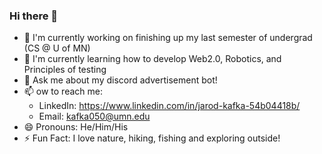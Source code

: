 ### Hi there 👋

- 🔭 I'm currently working on finishing up my last semester of undergrad (CS @ U of MN)
- 🌱 I'm currently learning how to develop Web2.0, Robotics, and Principles of testing
- 💬 Ask me about my discord advertisement bot!
- 📫 ow to reach me: 
  - LinkedIn: https://www.linkedin.com/in/jarod-kafka-54b04418b/
  - Email: kafka050@umn.edu
- 😄 Pronouns: He/Him/His
- ⚡ Fun Fact: I love nature, hiking, fishing and exploring outside!

<!--
**kafka050/kafka050** is a ✨ _special_ ✨ repository because its `README.md` (this file) appears on your GitHub profile.

Here are some ideas to get you started:

- 🔭 I’m currently working on ...
- 🌱 I’m currently learning ...
- 👯 I’m looking to collaborate on ...
- 🤔 I’m looking for help with ...
- 💬 Ask me about ...
- 📫 How to reach me: ...
- 😄 Pronouns: ...
- ⚡ Fun fact: ...
-->
